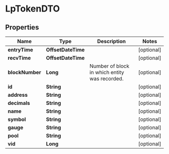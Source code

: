

# LpTokenDTO


## Properties

Name | Type | Description | Notes
------------ | ------------- | ------------- | -------------
**entryTime** | **OffsetDateTime** |  |  [optional]
**recvTime** | **OffsetDateTime** |  |  [optional]
**blockNumber** | **Long** | Number of block in which entity was recorded. |  [optional]
**id** | **String** |  |  [optional]
**address** | **String** |  |  [optional]
**decimals** | **String** |  |  [optional]
**name** | **String** |  |  [optional]
**symbol** | **String** |  |  [optional]
**gauge** | **String** |  |  [optional]
**pool** | **String** |  |  [optional]
**vid** | **Long** |  |  [optional]



